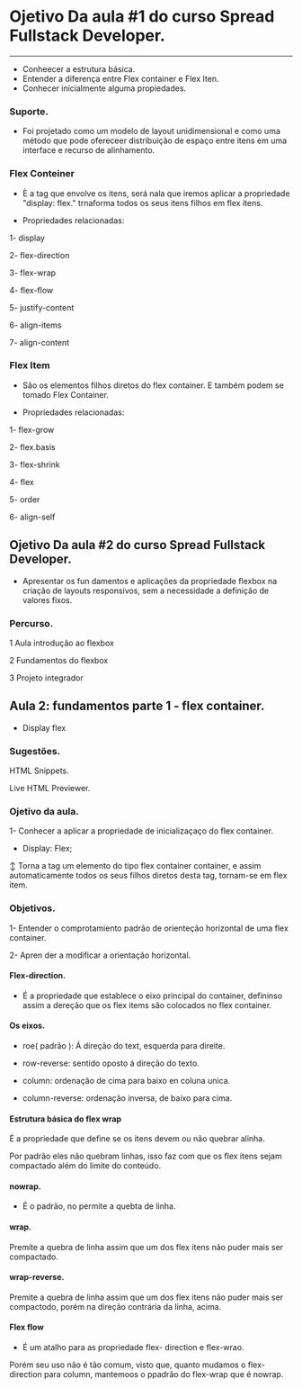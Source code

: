 # Ojetivo Da aula #1 do curso Spread Fullstack Developer.
------

* Conheecer a estrutura básica.
* Entender a diferença entre Flex container e Flex Iten.
* Conhecer inicialmente alguma propiedades.

### Suporte.

* Foi projetado como um modelo de layout unidimensional e como uma método que pode ofereceer distribuição de espaço entre itens em uma interface e recurso de alinhamento.

### Flex Conteiner

* È a tag que envolve os itens, será nala que iremos aplicar a propriedade "display: flex." trnaforma todos os seus itens filhos em flex itens.

* Propriedades relacionadas:

1- display

2- flex-direction

3- flex-wrap

4- flex-flow

5- justify-content

6- align-items

7- align-content

### Flex Item

* São os elementos filhos diretos do flex container. E também podem se tomado Flex Container.

* Propriedades relacionadas:

1- flex-grow 

2- flex.basis

3- flex-shrink

4- flex 

5- order

6- align-self

## Ojetivo Da aula #2 do curso Spread Fullstack Developer.

* Apresentar os fun damentos e aplicações da propriedade flexbox na criação de layouts responsivos, sem a necessidade a definição de valores fixos.

### Percurso.

1 Aula introdução ao flexbox

2 Fundamentos do flexbox

3 Projeto integrador


## Aula 2: fundamentos parte 1 - flex container.

* Display flex

### Sugestões.

HTML Snippets.

Live HTML Previewer.

### Ojetivo da aula.

1- Conhecer a aplicar a propriedade de inicializaçaço do flex container.

* Display: Flex;

↕ Torna a tag um elemento do tipo flex container container, e assim automaticamente todos os seus filhos diretos desta tag, tornam-se em flex item.

### Objetivos.

1- Entender o comprotamiento padrão de orienteção horizontal de uma flex container.

2- Apren der a modificar a orientação horizontal.

#### Flex-direction.

* É a propriedade que establece o eixo principal do container, defininso assim a dereção que os flex items são colocados no flex container.

#### Os eixos.

* roe( padrão ): Á direção do text, esquerda para direite. 

* row-reverse: sentido oposto á direção do texto.

* column: ordenação de cima para baixo en coluna unica.

* column-reverse: ordenação inversa, de baixo para cima.


#### Estrutura básica do flex wrap

É a propriedade que define se os itens devem ou não quebrar alinha.

Por padrão eles não quebram linhas, isso faz com que os flex itens sejam compactado além do limite do conteúdo.

#### nowrap.

* É o padrão, no permite a quebta de linha.

#### wrap.

Premite a quebra de linha assim que um dos flex itens não puder mais ser compactado.

#### wrap-reverse.

Premite a quebra de linha assim que um dos flex itens não puder mais ser compactodo, porém na direção contrária da linha, acima.


#### Flex flow

* É um atalho para as propriedade flex- direction e flex-wrao. 

Porém seu uso não  é tão comum, visto que, quanto mudamos o flex-direction para column, mantemoos o ppadrão do flex-wrap que é nowrap.
